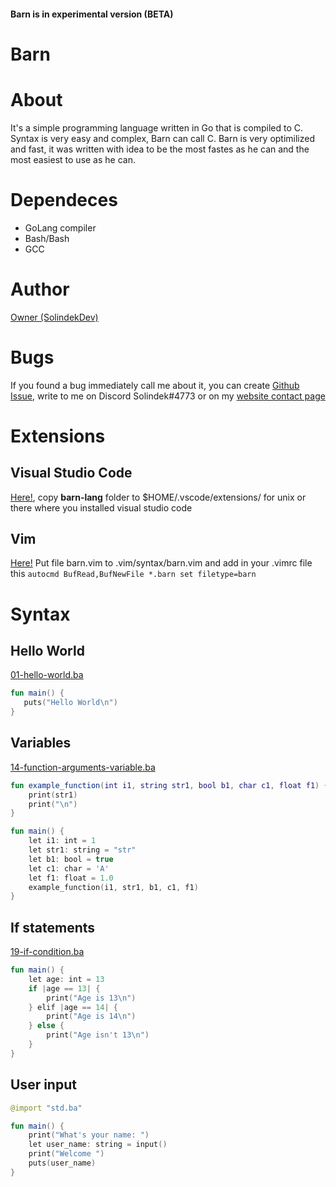 #### Barn is in experimental version (BETA)
# Barn
# About
It's a simple programming language written in Go that is compiled to C.
Syntax is very easy and complex, Barn can call C. Barn is very optimilized
and fast, it was written with idea to be the most fastes as he can and the 
most easiest to use as he can.
# Dependeces
- GoLang compiler
- Bash/Bash
- GCC
# Author
[Owner (SolindekDev)](https://github.com/solindekdev/)
# Bugs
If you found a bug immediately call me about it, you can create [Github Issue](), write to me on Discord Solindek#4773 or on my [website contact page](https://solindek.tech/contact.html)
# Extensions
## Visual Studio Code
[Here!](./extensions/vscode/), copy **barn-lang** folder to $HOME/.vscode/extensions/ for unix or there where you installed visual studio code
## Vim
[Here!](./extensions/vim/) Put file barn.vim to .vim/syntax/barn.vim and add in your .vimrc file this `autocmd BufRead,BufNewFile *.barn set filetype=barn`
# Syntax
## Hello World
[01-hello-world.ba](./examples/01-hello-world.ba)
```kotlin
fun main() {
   puts("Hello World\n")
}
```
## Variables
[14-function-arguments-variable.ba](./examples/14-function-arguments-variable.ba)
```kotlin
fun example_function(int i1, string str1, bool b1, char c1, float f1) {
    print(str1)
    print("\n")
}

fun main() {
    let i1: int = 1
    let str1: string = "str"
    let b1: bool = true
    let c1: char = 'A'
    let f1: float = 1.0
    example_function(i1, str1, b1, c1, f1)
}
```
## If statements
[19-if-condition.ba](./examples/19-if-condition.ba)
```kotlin
fun main() {
    let age: int = 13
    if |age == 13| {
        print("Age is 13\n")
    } elif |age == 14| {
        print("Age is 14\n")    
    } else {
        print("Age isn't 13\n")
    }
}
```
## User input
```kotlin
@import "std.ba"

fun main() {
	print("What's your name: ")
	let user_name: string = input()
	print("Welcome ")
	puts(user_name)
}
```
